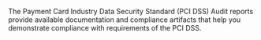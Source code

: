 The Payment Card Industry Data Security Standard (PCI DSS) Audit reports provide available documentation and compliance artifacts that help you demonstrate compliance with requirements of the PCI DSS.
